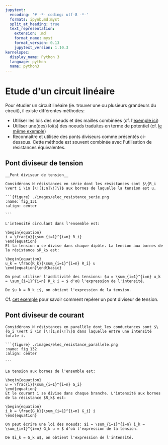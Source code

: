 ```yaml
---
jupytext:
  encoding: '# -*- coding: utf-8 -*-'
  formats: ipynb,md:myst
  split_at_heading: true
  text_representation:
    extension: .md
    format_name: myst
    format_version: 0.13
    jupytext_version: 1.10.3
kernelspec:
  display_name: Python 3
  language: python
  name: python3
---
```

# Etude d'un circuit linéaire

Pour étudier un circuit linéaire (ie. trouver une ou plusieurs grandeurs du circuit), il existe différentes méthodes:
* Utiliser les lois des noeuds et des mailles combinées (cf. l'[exemple ici](etude_lois))
* Utiliser une(des) loi(s) des noeuds traduites en terme de potentiel (cf. [le même exemple](etude_lois)) 
* Reconnaître et utilisée des ponts diviseurs comme présentés ci-dessous. Cette méthode est souvent combinée avec l'utilisation de résistances équivalentes.



## Pont diviseur de tension

````{important} 
__Pont diviseur de tension__

Considérons N résistances en série dont les résistances sont $\{R_i \vert i \in [\![1;n]\!]\}$ aux bornes de laquelle la tension est u.

```{figure} ./images/elec_resistance_serie.png
:name: fig_131
:align: center

```

L'intensité circulant dans l'ensemble est:

\begin{equation}
i = \frac{u}{\sum_{i=1}^{i=n} R_i}
\end{equation}
Et la tension u se divise dans chaque dipôle. La tension aux bornes de la résistance $R_k$ est:

\begin{equation}
u_k = \frac{R_k}{\sum_{i=1}^{i=n} R_i} u
\end{equation}\end{basic}
````

````{topic} Démonstration  
On peut utiliser l'additivité des tensions: $u = \sum_{i=1}^{i=n} u_k = \sum_{i=1}^{i=n} R_k i = $ d'où l'expression de l'intensité.

De $u_k = R_k i$, on obtient l'expression de la tension.
````

Cf. [cet exemple](pont_div) pour savoir comment repérer un pont diviseur de tension.

## Pont diviseur de courant
````{important} __Pont diviseur de courant__
Considérons N résistances en parallèle dont les conductances sont $\{G_i \vert i \in [\![1;n]\!]\}$ dans laquelle entre une intensité totale i.

```{figure} ./images/elec_resistance_parallele.png
:name: fig_132
:align: center

```

La tension aux bornes de l'ensemble est:

\begin{equation}
u = \frac{i}{\sum_{i=1}^{i=n} G_i}
\end{equation}
Et le courant i se divise dans chaque branche. L'intensité aux bornes de la résistance $R_k$ est:

\begin{equation}
i_k = \frac{G_k}{\sum_{i=1}^{i=n} G_i} i
\end{equation}
````

````{topic} Démonstration  
On peut écrire une loi des noeuds: $i = \sum_{i=1}^{i=n} i_k = \sum_{i=1}^{i=n} G_k u = $ d'où l'expression de la tension.

De $i_k = G_k u$, on obtient l'expression de l'intensité.
````

